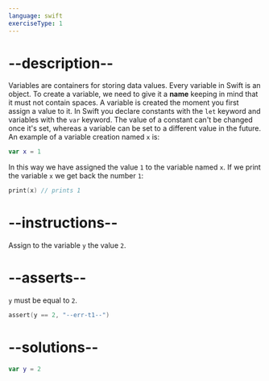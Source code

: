 ```yaml
---
language: swift
exerciseType: 1
---
```


# --description--

Variables are containers for storing data values.
Every variable in Swift is an object.
To create a variable, we need to give it a **name** keeping in mind that it must not contain spaces.
A variable is created the moment you first assign a value to it.
In Swift you declare constants with the `let` keyword and variables with the `var` keyword.
The value of a constant can't be changed once it's set, whereas a variable can be set to a different value in the future.
An example of a variable creation named `x` is:
```swift
var x = 1
```
In this way we have assigned the value `1` to the variable named `x`.
If we print the variable `x` we get back the number `1`:
```swift
print(x) // prints 1
```

# --instructions--

Assign to the variable `y` the value `2`.

# --asserts--

`y` must be equal to `2`.

```swift
assert(y == 2, "--err-t1--")
```

# --solutions--

```swift
var y = 2
```
